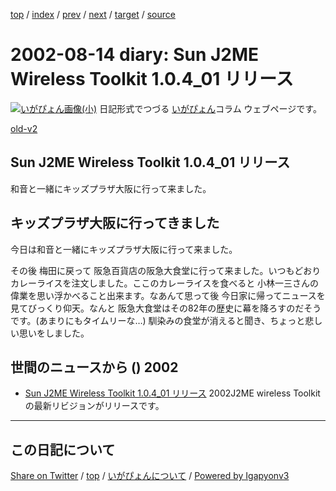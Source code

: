 [top](../index.html) 
 / [index](index.html) 
 / [prev](ig020813.html) 
 / [next](ig020816.html) 
 / [target](https://igapyon.github.io/diary/2002/ig020814.html) 
 / [source](https://github.com/igapyon/diary/blob/master/2002/ig020814.src.md) 

2002-08-14 diary: Sun J2ME Wireless Toolkit 1.0.4_01 リリース
=====================================================================================================
[![いがぴょん画像(小)](https://igapyon.github.io/diary/images/iga200306s.jpg "いがぴょん")](https://igapyon.github.io/diary/memo/memoigapyon.html) 日記形式でつづる [いがぴょん](https://igapyon.github.io/diary/memo/memoigapyon.html)コラム ウェブページです。

[old-v2](ig020814-orig.html)

## Sun J2ME Wireless Toolkit 1.0.4_01 リリース

和音と一緒にキッズプラザ大阪に行って来ました。


## キッズプラザ大阪に行ってきました

今日は和音と一緒にキッズプラザ大阪に行って来ました。

その後 梅田に戻って 阪急百貨店の阪急大食堂に行って来ました。いつもどおりカレーライスを注文しました。ここのカレーライスを食べると 小林一三さんの偉業を思い浮かべること出来ます。なあんて思って後 今日家に帰ってニュースを見てびっくり仰天。なんと 阪急大食堂はその82年の歴史に幕を降ろすのだそうです。(あまりにもタイムリーな…) 馴染みの食堂が消えると聞き、ちょっと悲しい思いをしました。

## 世間のニュースから () 2002

* [Sun J2ME Wireless Toolkit 1.0.4_01 リリース](http://java.sun.com/products/j2mewtoolkit/ja_download-1_0_4.html)  2002J2ME wireless Toolkit の最新リビジョンがリリースです。


----------------------------------------------------------------------------------------------------

## この日記について

[Share on Twitter](https://twitter.com/intent/tweet?hashtags=igapyon%2Cdiary%2C%E3%81%84%E3%81%8C%E3%81%B4%E3%82%87%E3%82%93&text=Sun+J2ME+Wireless+Toolkit+1.0.4_01+%E3%83%AA%E3%83%AA%E3%83%BC%E3%82%B9&url=https%3A%2F%2Figapyon.github.io%2Fdiary%2F2002%2Fig020814.html) / [top](../index.html) / [いがぴょんについて](https://igapyon.github.io/diary/memo/memoigapyon.html) / [Powered by Igapyonv3](https://github.com/igapyon/igapyonv3)
